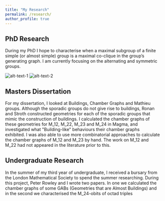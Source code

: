 ```yaml
---
title: "My Research"
permalink: /research/
author_profile: true
---
```


## PhD Research
During my PhD I hope to characterise when a maximal subgroup of a finite simple (or almost simple) group is a maximal co-clique in the group’s generating graph. I am currently focusing on the alternating and symmetric groups.

![alt-text-1](VV.png "title-1") ![alt-text-2](Sym4Alt4.png "title-2")

## Masters Dissertation
For my dissertation, I looked at Buildings, Chamber Graphs and Mathieu groups.
Although the sporadic groups do not give rise to buildings, Ronan and Stroth constructed geometries for each of the sporadic groups that mimic the construction of buildings. I calculated the chamber graphs of these geometries for M_12, M_22, M_23 and M_24 in Magma, and investigated what "Building-like" behaviours their chamber graphs exhibited. 
I was also able to use more combinatorial approaches to calculate the chamber graphs of M_12 and M_23 by hand.
The work on M_12 and M_22 had not appeared in the literature prior to this.

## Undergraduate Research
In the summer of my third year of undergraduate, I received a bursary from the London Mathematical Society to spend the summer researching. During this project, Peter Rowley and I wrote two papers. In one we calculated the chamber graphs of some GABs (Geometries that are Almost Buildings) and in the second we characterised the M_24-obits of octad triples

